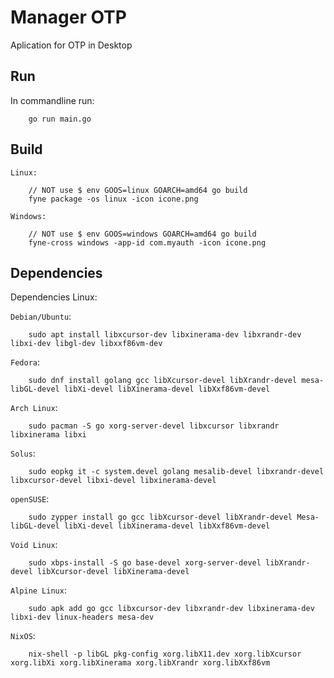 # Manager OTP


  Aplication for OTP in Desktop



## Run

  In commandline run:
  
```shell
    go run main.go
```

## Build

`Linux:`
```shell
    // NOT use $ env GOOS=linux GOARCH=amd64 go build 
    fyne package -os linux -icon icone.png
```
`Windows:`
```shell
    // NOT use $ env GOOS=windows GOARCH=amd64 go build 
    fyne-cross windows -app-id com.myauth -icon icone.png
```

## Dependencies

Dependencies Linux:

`Debian/Ubuntu`:
```shell
    sudo apt install libxcursor-dev libxinerama-dev libxrandr-dev libxi-dev libgl-dev libxxf86vm-dev
```
`Fedora`:
```shell
    sudo dnf install golang gcc libXcursor-devel libXrandr-devel mesa-libGL-devel libXi-devel libXinerama-devel libXxf86vm-devel
```
`Arch Linux`:
```shell
    sudo pacman -S go xorg-server-devel libxcursor libxrandr libxinerama libxi
```
`Solus`:
```shell
    sudo eopkg it -c system.devel golang mesalib-devel libxrandr-devel libxcursor-devel libxi-devel libxinerama-devel
```
`openSUSE`:
```shell
    sudo zypper install go gcc libXcursor-devel libXrandr-devel Mesa-libGL-devel libXi-devel libXinerama-devel libXxf86vm-devel
```
`Void Linux`:
```shell
    sudo xbps-install -S go base-devel xorg-server-devel libXrandr-devel libXcursor-devel libXinerama-devel
```
`Alpine Linux`:
```shell
    sudo apk add go gcc libxcursor-dev libxrandr-dev libxinerama-dev libxi-dev linux-headers mesa-dev
```
`NixOS`:
```shell
    nix-shell -p libGL pkg-config xorg.libX11.dev xorg.libXcursor xorg.libXi xorg.libXinerama xorg.libXrandr xorg.libXxf86vm
```